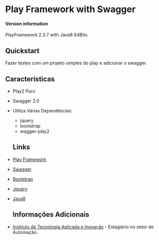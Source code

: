 # Play Framework with Swagger

#### Version information
PlayFramework 2.3.7 with Java8 64Bits.

## Quickstart
Fazer testes com um projeto simples do play e adicionar o swagger.

## Características

* Play2 Puro
* Swagger 2.0
* Utiliza Várias Dependências:

	* jquery
	* bootstrap
	* wagger-play2
	
	## Links

* [Play Framework](https://www.playframework.com/)
* [Swagger](http://swagger.io/)
* [Bootstrap](http://getbootstrap.com/)
* [Jquery](http://jquery.com/)
* [Java8](http://www.oracle.com/technetwork/java/javase/downloads/jdk8-downloads-2133151.html)
	
	## Informações Adicionais
	
* [Instituto de Tecnologia Aplicada e Inovação](http://www.itai.org.br/) - Estagiário no setor de Automação.
